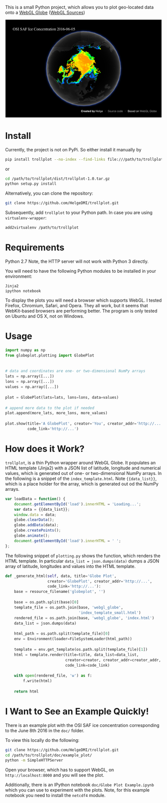 This is a small Python project, which allows you to plot geo-located data onto a [WebGL Globe](https://www.chromeexperiments.com/globe) ([WebGL Sources](https://github.com/dataarts/webgl-globe))


![screenshot](doc/screenshot_globeplot.png)



Install
=======

Currently, the project is not on PyPi. So either install it manually by 


```bash
pip install trollplot --no-index --find-links file:///path/to/trollplot/dist/trollplot-1.0.tar.gz
```
or 
```bash
cd /path/to/trollplot/dist/trollplot-1.0.tar.gz
python setup.py install
```


Alternatively, you can clone the repository:


```bash
git clone https://github.com/HelgeDMI/trollplot.git

```

Subsequently, add `trollplot` to your Python path. In case you are using `virtualenv-wrapper`:

```bash
add2virtualenv /path/to/trollplot
```

Requirements
============

Python 2.7 Note, the HTTP server will not work with Python 3 directly.

You will need to have the following Python modules to be installed in your environment:
```
Jinja2
ipython notebook
```

To display the plots you will need a browser which supports WebGL. I tested Firefox, Chromium, Safari, and Opera. They all work, but it seems that WebKit-based browsers are performing better. The program is only tested on Ubuntu and OS X, not on Windows.


Usage
=====


```python
import numpy as np
from globeplot.plotting import GlobePlot


# data and coordinates are one- or two-dimensional NumPy arrays
lats = np.array([...])
lons = np.array([...])
values = np.array([...])

plot = GlobePlot(lats=lats, lons=lons, data=values)

# append more data to the plot if needed
plot.append(more_lats, more_lons, more_values)

plot.show(title='A GlobePlot', creator='You', creator_addr='http://...',
          code_link='http://...')
```

How does it Work?
=================


`trollplot`, is a thin Python wrapper around WebGL Globe. It populates an HTML template (Jinja2) with a JSON list of latitude, longitude and numerical values, which is generated out of one- or two-dimensional NumPy arrays. In the following is a snippet of the `index_template.html`. Note `{{data_list}}`, which is a place holder for the array, which is generated out od the NumPy arrays.

```javascript
var loadData = function() {
    document.getElementById('load').innerHTML = 'Loading...';
    var data = {{data_list}};
    window.data = data;
    globe.clearData();
    globe.addData(data);
    globe.createPoints();
    globe.animate();
    document.getElementById('load').innerHTML = ' ';
};
```

The following snippet of `plotting.py` shows the function, which renders the HTML template. In particular `data_list = json.dumps(data)` dumps a JSON array of latitude, longitudes and values into the HTML template.

```python
def _generate_html(self, data, title='Globe Plot',
                   creator='GlobePlot', creator_addr='http://...',
                   code_link='http://...'):
    base = resource_filename('globeplot', '')

    base = os.path.split(base)[0]
    template_file = os.path.join(base, 'webgl_globe',
                                 'index_template_small.html')
    rendered_file = os.path.join(base, 'webgl_globe', 'index.html')
    data_list = json.dumps(data)

    html_path = os.path.split(template_file)[0]
    env = Environment(loader=FileSystemLoader(html_path))

    template = env.get_template(os.path.split(template_file)[1])
    html = template.render(title=title, data_list=data_list,
                           creator=creator, creator_addr=creator_addr,
                           code_link=code_link)

    with open(rendered_file, 'w') as f:
        f.write(html)

    return html
```


I Want to See an Example Quickly!
=================================

There is an example plot with the OSI SAF ice concentration corresponding to the June 8th 2016 in the `doc/` folder.

To view this locally do the following:

```bash
git clone https://github.com/HelgeDMI/trollplot.git
cd /path/to/trollplot/doc/example_plot/
python -m SimpleHTTPServer
```

Open your browser, which has to support WebGL, on `http://localhost:8000` and you will see the plot.

Additionally, there is an IPython notebook `doc/Globe Plot Example.ipynb` which you can use to experiment with the plots. Note, for this example notebook you need to install the `netcdf4` module.